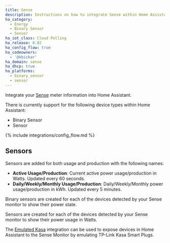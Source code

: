 ```yaml
---
title: Sense
description: Instructions on how to integrate Sense within Home Assistant.
ha_category:
  - Energy
  - Binary Sensor
  - Sensor
ha_iot_class: Cloud Polling
ha_release: 0.82
ha_config_flow: true
ha_codeowners:
  - '@kbickar'
ha_domain: sense
ha_dhcp: true
ha_platforms:
  - binary_sensor
  - sensor
---
```


Integrate your [Sense](https://sense.com) meter information into Home Assistant.

There is currently support for the following device types within Home Assistant:

- Binary Sensor
- Sensor

{% include integrations/config_flow.md %}

## Sensors

Sensors are added for both usage and production with the following names:

- **Active Usage/Production**: Current active power usage/production in Watts. Updated every 60 seconds.
- **Daily/Weekly/Monthly Usage/Production**: Daily/Weekly/Monthly power usage/production in kWh. Updated every 5 minutes.

Binary sensors are created for each of the devices detected by your Sense monitor to show their power state.

Sensors are created for each of the devices detected by your Sense monitor to show their power usage in Watts.

<div class='note'>

The [Emulated Kasa](/integrations/emulated_kasa) integration can be used to expose devices in Home Assistant to the Sense Monitor by emulating TP-Link Kasa Smart Plugs.

</div>
